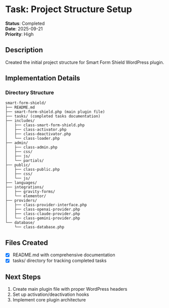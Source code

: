 # Task: Project Structure Setup

**Status**: Completed  
**Date**: 2025-09-21  
**Priority**: High

## Description
Created the initial project structure for Smart Form Shield WordPress plugin.

## Implementation Details

### Directory Structure
```
smart-form-shield/
├── README.md
├── smart-form-shield.php (main plugin file)
├── tasks/ (completed tasks documentation)
├── includes/
│   ├── class-smart-form-shield.php
│   ├── class-activator.php
│   ├── class-deactivator.php
│   └── class-loader.php
├── admin/
│   ├── class-admin.php
│   ├── css/
│   ├── js/
│   └── partials/
├── public/
│   ├── class-public.php
│   ├── css/
│   └── js/
├── languages/
├── integrations/
│   ├── gravity-forms/
│   └── elementor/
├── providers/
│   ├── class-provider-interface.php
│   ├── class-openai-provider.php
│   ├── class-claude-provider.php
│   └── class-gemini-provider.php
└── database/
    └── class-database.php
```

## Files Created
- [x] README.md with comprehensive documentation
- [x] tasks/ directory for tracking completed tasks

## Next Steps
1. Create main plugin file with proper WordPress headers
2. Set up activation/deactivation hooks
3. Implement core plugin architecture